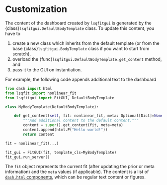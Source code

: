 # Customization

The content of the dashboard created by `lsqfitgui` is generated by the {class}`lsqfitgui.DefaultBodyTemplate` class.
To update this content, you have to
1. create a new class which inherits from the default template (or from the base {class}`lsqfitgui.BodyTemplate` class if you want to start from scratch),
2. overload the {func}`lsqfitgui.DefaultBodyTemplate.get_content` method, and
3. pass it to the GUI on instantiation.

For example, the following code appends additional text to the dashboard

```python
from dash import html
from lsqfit import nonlinear_fit
from lsqfitgui import FitGUI, DefaultBodyTemplate

class MyBodyTemplate(DefaultBodyTemplate):

    def get_content(self, fit: nonlinear_fit, meta: Optional[Dict]=None) -> List[html.Base]:
        """Add additional content to the default content."""
        content = super().get_content(fit, meta=meta)
        content.append(html.P("Hello world!"))
        return content

fit = nonlinear_fit(...)

fit_gui = FitGUI(fit, template_cls=MyBodyTemplate)
fit_gui.run_server()
```

The `fit` object represents the current fit (after updating the prior or meta information) and the `meta` values (if applicable).
The content is a list of [`dash.html` components](https://dash.plotly.com/dash-html-components), which can be regular text content or figures.
